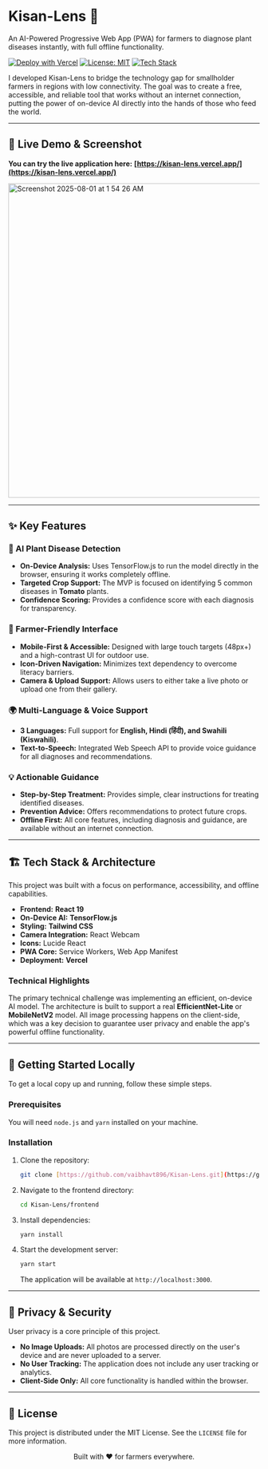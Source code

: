 # Kisan-Lens 🌱

An AI-Powered Progressive Web App (PWA) for farmers to diagnose plant diseases instantly, with full offline functionality.

[![Deploy with Vercel](https://vercel.com/button)](https://kisan-lens.vercel.app/)
[![License: MIT](https://img.shields.io/badge/License-MIT-yellow.svg)](https://opensource.org/licenses/MIT)
[![Tech Stack](https://img.shields.io/badge/React-TensorFlow.js-blueviolet)](https://react.dev/)

I developed Kisan-Lens to bridge the technology gap for smallholder farmers in regions with low connectivity. The goal was to create a free, accessible, and reliable tool that works without an internet connection, putting the power of on-device AI directly into the hands of those who feed the world.

---

## 🚀 Live Demo & Screenshot

**You can try the live application here:** **[https://kisan-lens.vercel.app/](https://kisan-lens.vercel.app/)**

<img width="1439" height="630" alt="Screenshot 2025-08-01 at 1 54 26 AM" src="https://github.com/user-attachments/assets/7f21b417-ddd8-4b00-b59e-1faca66fb270" />


---

## ✨ Key Features

### 🔬 AI Plant Disease Detection
- **On-Device Analysis:** Uses TensorFlow.js to run the model directly in the browser, ensuring it works completely offline.
- **Targeted Crop Support:** The MVP is focused on identifying 5 common diseases in **Tomato** plants.
- **Confidence Scoring:** Provides a confidence score with each diagnosis for transparency.

### 📱 Farmer-Friendly Interface
- **Mobile-First & Accessible:** Designed with large touch targets (48px+) and a high-contrast UI for outdoor use.
- **Icon-Driven Navigation:** Minimizes text dependency to overcome literacy barriers.
- **Camera & Upload Support:** Allows users to either take a live photo or upload one from their gallery.

### 🌍 Multi-Language & Voice Support
- **3 Languages:** Full support for **English, Hindi (हिंदी), and Swahili (Kiswahili)**.
- **Text-to-Speech:** Integrated Web Speech API to provide voice guidance for all diagnoses and recommendations.

### 💡 Actionable Guidance
- **Step-by-Step Treatment:** Provides simple, clear instructions for treating identified diseases.
- **Prevention Advice:** Offers recommendations to protect future crops.
- **Offline First:** All core features, including diagnosis and guidance, are available without an internet connection.

---

## 🏗️ Tech Stack & Architecture

This project was built with a focus on performance, accessibility, and offline capabilities.

* **Frontend:** **React 19**
* **On-Device AI:** **TensorFlow.js**
* **Styling:** **Tailwind CSS**
* **Camera Integration:** React Webcam
* **Icons:** Lucide React
* **PWA Core:** Service Workers, Web App Manifest
* **Deployment:** **Vercel**

### Technical Highlights
The primary technical challenge was implementing an efficient, on-device AI model. The architecture is built to support a real **EfficientNet-Lite** or **MobileNetV2** model. All image processing happens on the client-side, which was a key decision to guarantee user privacy and enable the app's powerful offline functionality.

---

## 🚀 Getting Started Locally

To get a local copy up and running, follow these simple steps.

### Prerequisites
You will need `node.js` and `yarn` installed on your machine.

### Installation
1.  Clone the repository:
    ```sh
    git clone [https://github.com/vaibhavt896/Kisan-Lens.git](https://github.com/vaibhavt896/Kisan-Lens.git)
    ```
2.  Navigate to the frontend directory:
    ```sh
    cd Kisan-Lens/frontend
    ```
3.  Install dependencies:
    ```sh
    yarn install
    ```
4.  Start the development server:
    ```sh
    yarn start
    ```
    The application will be available at `http://localhost:3000`.

---

## 🔐 Privacy & Security

User privacy is a core principle of this project.

- **No Image Uploads:** All photos are processed directly on the user's device and are never uploaded to a server.
- **No User Tracking:** The application does not include any user tracking or analytics.
- **Client-Side Only:** All core functionality is handled within the browser.

---

## 📄 License

This project is distributed under the MIT License. See the `LICENSE` file for more information.

<p align="center">
  Built with ❤️ for farmers everywhere.
</p>
